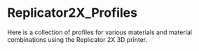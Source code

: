 Replicator2X_Profiles
=====================

Here is a collection of profiles for various materials and material combinations using the Replicator 2X 3D printer. 
